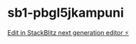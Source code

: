 # sb1-pbgl5jkampuni

[Edit in StackBlitz next generation editor ⚡️](https://stackblitz.com/~/github.com/logicshaper19/sb1-pbgl5jkampuni)